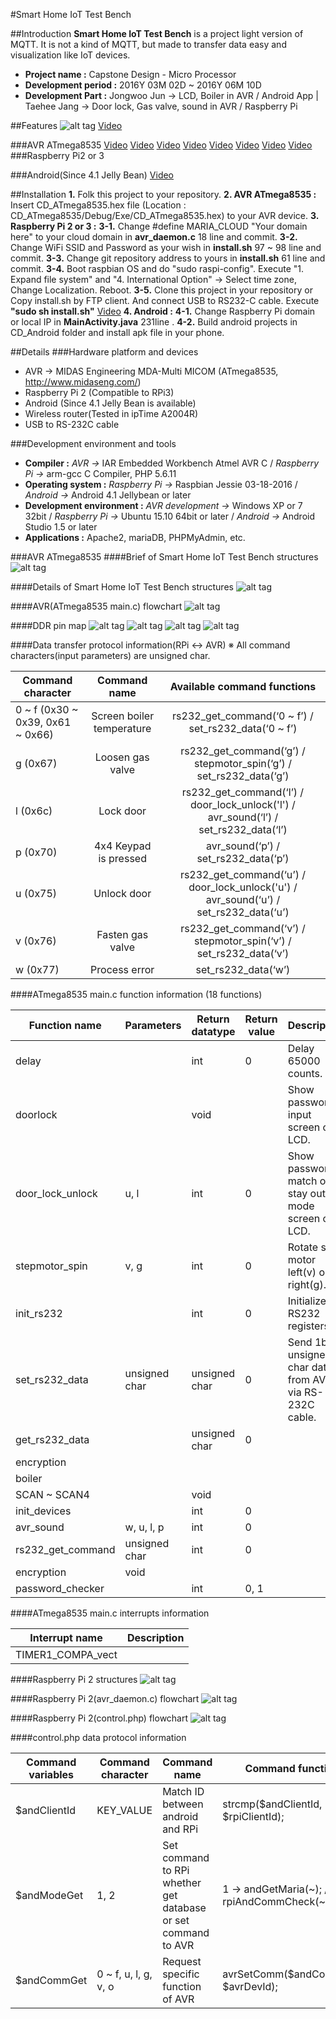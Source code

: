 #Smart Home IoT Test Bench

##Introduction
**Smart Home IoT Test Bench** is a project light version of MQTT. It is not a kind of MQTT, but made to transfer data easy and visualization like IoT devices.

- **Project name :** Capstone Design - Micro Processor 
- **Development period :** 2016Y 03M 02D ~ 2016Y 06M 10D
- **Development Part :** Jongwoo Jun → LCD, Boiler in AVR / Android App | Taehee Jang → Door lock, Gas valve, sound in AVR / Raspberry Pi

##Features
![alt tag](https://github.com/janghe11/Smart_Home_IoT_Test_Bench/blob/master/Pictures/Smart_Home_IoT_Test_Bench_Structures.jpg)
[Video](https://www.youtube.com/watch?v=-Crt2v5ujaE "See system overall")

###AVR ATmega8535
[Video](http:// "AVR Door lock - Overall")
[Video](http:// "AVR Door lock - Type password")
[Video](http:// "AVR Door lock - Unlock")
[Video](http:// "AVR Door lock - Password fail")
[Video](http:// "AVR Door lock - Modify password")
[Video](http:// "AVR Boiler - Overall")
[Video](http:// "AVR Boiler - Temerature control")
[Video](http:// "AVR Gas valve - Valve(Step motor) on/off")
###Raspberry Pi2 or 3

###Android(Since 4.1 Jelly Bean)
[Video](http:// "Android to Raspberry Pi and cloud instance")

##Installation
**1.** Folk this project to your repository.
**2. AVR ATmega8535 :** Insert CD_ATmega8535.hex file (Location : CD_ATmega8535/Debug/Exe/CD_ATmega8535.hex) to your AVR device.
**3. Raspberry Pi 2 or 3 :** 
**3-1.** Change #define MARIA_CLOUD "Your domain here" to your cloud domain in **avr_daemon.c** 18 line and commit.
**3-2.** Change WiFi SSID and Password as your wish in **install.sh** 97 ~ 98 line and commit.
**3-3.** Change git repository address to yours in **install.sh** 61 line and commit.
**3-4.** Boot raspbian OS and do "sudo raspi-config". Execute "1. Expand file system" and "4. International Option" → Select time zone, Change Localization. Reboot.
**3-5.** Clone this project in your repository or Copy install.sh by FTP client. And connect USB to RS232-C cable. Execute **"sudo sh install.sh"** [Video](http:// "Raspberry Pi install.sh installation video")
**4. Android :** 
**4-1.** Change Raspberry Pi domain or local IP in **MainActivity.java** 231line .
**4-2.** Build android projects in CD_Android folder and install apk file in your phone.

##Details
###Hardware platform and devices
- AVR → MIDAS Engineering MDA-Multi MICOM (ATmega8535, http://www.midaseng.com/)
- Raspberry Pi 2 (Compatible to RPi3)
- Android (Since 4.1 Jelly Bean is available)
- Wireless router(Tested in ipTime A2004R)
- USB to RS-232C cable

###Development environment and tools
- **Compiler  :** *AVR →* IAR Embedded Workbench Atmel AVR C / *Raspberry Pi →* arm-gcc C Compiler, PHP 5.6.11
- **Operating system :** *Raspberry Pi →* Raspbian Jessie 03-18-2016 / *Android →* Android 4.1 Jellybean or later
- **Development environment :** *AVR development →* Windows XP or 7 32bit / *Raspberry Pi →* Ubuntu 15.10 64bit or later / *Android →* Android Studio 1.5 or later
- **Applications :** Apache2, mariaDB, PHPMyAdmin, etc.

###AVR ATmega8535
####Brief of Smart Home IoT Test Bench structures
![alt tag](https://github.com/janghe11/Smart_Home_IoT_Test_Bench/blob/master/Pictures/Smart%20Home%20IoT%20Test%20Bench%20Structures.jpg)

####Details of Smart Home IoT Test Bench structures
![alt tag](https://github.com/janghe11/Smart_Home_IoT_Test_Bench/blob/master/Pictures/Smart%20Home%20IoT%20Test%20Bench%20Structures(Details).jpg)

####AVR(ATmega8535 main.c) flowchart
![alt tag](https://github.com/janghe11/Smart_Home_IoT_Test_Bench/blob/master/Pictures/Smart%20Home%20IoT%20Test%20Bench%20Flowchart%20-%20ATmega8535%20(main.c).jpg)

####DDR pin map
![alt tag](https://github.com/janghe11/Smart_Home_IoT_Test_Bench/blob/master/Pictures/AVR-DDRA.png)
![alt tag](https://github.com/janghe11/Smart_Home_IoT_Test_Bench/blob/master/Pictures/AVR-DDRB.png)
![alt tag](https://github.com/janghe11/Smart_Home_IoT_Test_Bench/blob/master/Pictures/AVR-DDRC.png)
![alt tag](https://github.com/janghe11/Smart_Home_IoT_Test_Bench/blob/master/Pictures/AVR-DDRD.png)

####Data transfer protocol information(RPi ↔ AVR)
※ All command characters(input parameters) are unsigned char.

| **Command character**              | **Command name**        | **Available command functions**                                                                                                 |
| ----------------------------------------- | :-------------------------------: | :----------------------------------------------------------------------------------------------------------: |
| 0 ~ f (0x30 ~ 0x39, 0x61 ~ 0x66) | Screen boiler temperature | rs232_get_command(‘0 ~ f’) / set_rs232_data(‘0 ~ f’)                                                               |
| g (0x67)                                               | Loosen gas valve                   | rs232_get_command(‘g’)  / stepmotor_spin(‘g’) / set_rs232_data(‘g’)                                  |
| l (0x6c)                                                 | Lock door                                | rs232_get_command(‘l’) / door_lock_unlock('l') / avr_sound(‘l’) / set_rs232_data(‘l’)      |
| p (0x70)                                               | 4x4 Keypad is pressed         | avr_sound(‘p’) / set_rs232_data(‘p’)                                                                                                 |
| u (0x75)                                               | Unlock door                           | rs232_get_command(‘u’) / door_lock_unlock('u') / avr_sound(‘u’) / set_rs232_data(‘u’) |
| v (0x76)                                                | Fasten gas valve                   | rs232_get_command(‘v’) / stepmotor_spin(‘v’) / set_rs232_data(‘v’)                                      |
| w (0x77)                                              | Process error                         | set_rs232_data(‘w’)                                                                                                                               |


####ATmega8535 main.c function information (18 functions)

| **Function name**  | **Parameters** | **Return datatype** | **Return value** | **Description**                                                                                    |
| -------------------------- | --------------------- | --------------------------- | ----------------------- | ---------------------------------------------------------------------------- |
| delay                               |                                  | int                                    | 0                                | Delay 65000 counts.                                                                             |
| doorlock                        |                                  | void                                  |                                    | Show password input screen on LCD.                                             |
| door_lock_unlock        | u, l                            | int                                    | 0                                 | Show password match or stay out mode screen on LCD.          |
| stepmotor_spin            | v, g                           | int                                    | 0                                 | Rotate step motor left(v) or right(g).                                              |
| init_rs232                      |                                  | int                                     | 0                                 | Initialize RS232 registers.                                                                   |
| set_rs232_data             | unsigned char      | unsigned char               | 0                                 | Send 1byte unsigned char data from AVR via RS-232C cable. |
| get_rs232_data            |                                  | unsigned char               | 0                                 |
| encryption                      |
| boiler                               |
| SCAN ~ SCAN4            |                                   | void                                  |                                     |
| init_devices                    |                                  | int                                     | 0                                 |
| avr_sound                      | w, u, l, p                 | int                                     | 0                                  |
| rs232_get_command | unsigned char       |int                                      | 0
| encryption                      | void                         |
| password_checker       |                                  | int                                      | 0, 1                             |

####ATmega8535 main.c interrupts information

| **Interrupt name**    | **Description** |
| ---------------------------- | --------------------- |
| TIMER1_COMPA_vect |                                 |

####Raspberry Pi 2 structures
![alt tag](https://github.com/janghe11/Smart_Home_IoT_Test_Bench/blob/master/Pictures/Smart%20Home%20Iot%20Test%20Bench%20Structures%20-%20Raspberry%20Pi.jpg)

####Raspberry Pi 2(avr_daemon.c) flowchart
![alt tag](https://github.com/janghe11/Smart_Home_IoT_Test_Bench/blob/master/Pictures/Smart%20Home%20IoT%20Test%20Bench%20Flowchart%20-%20Raspberry%20Pi%20(avr_daemon.c).jpg)

####Raspberry Pi 2(control.php) flowchart
![alt tag](https://github.com/janghe11/Smart_Home_IoT_Test_Bench/blob/master/Pictures/Smart%20Home%20IoT%20Test%20Bench%20Flowchart%20-%20Raspberry%20Pi%20(control.php).jpg)

####control.php data protocol information

| **Command variables** | **Command character** | **Command name**                        | **Command function**                                   | **_POST variables** |
| -------------------------------- | -------------------------------- | -------------------------------------------- | ------------------------------------------------------ | --------------------------- |
| $andClientId                        | KEY_VALUE                           | Match ID between android and RPi | strcmp($andClientId, $rpiClientId);                | andClientId                    |
| $andModeGet                     | 1, 2                                          | Set command to RPi whether get database or set command to AVR | 1 → andGetMaria(~); / 2 → rpiAndCommCheck(~); | andModeSet |
| $andCommGet                   | 0 ~ f, u, l, g, v, o                    | Request specific function of AVR      | avrSetComm($andCommGet, $avrDevId); | andCommSet                |
